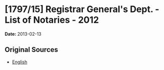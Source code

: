 # [1797/15] Registrar General's Dept. - List of Notaries - 2012

**Date:** 2013-02-13

## Original Sources

- [English](https://documents.gov.lk/view/extra-gazettes/2013/2/1797-15_E.pdf)
